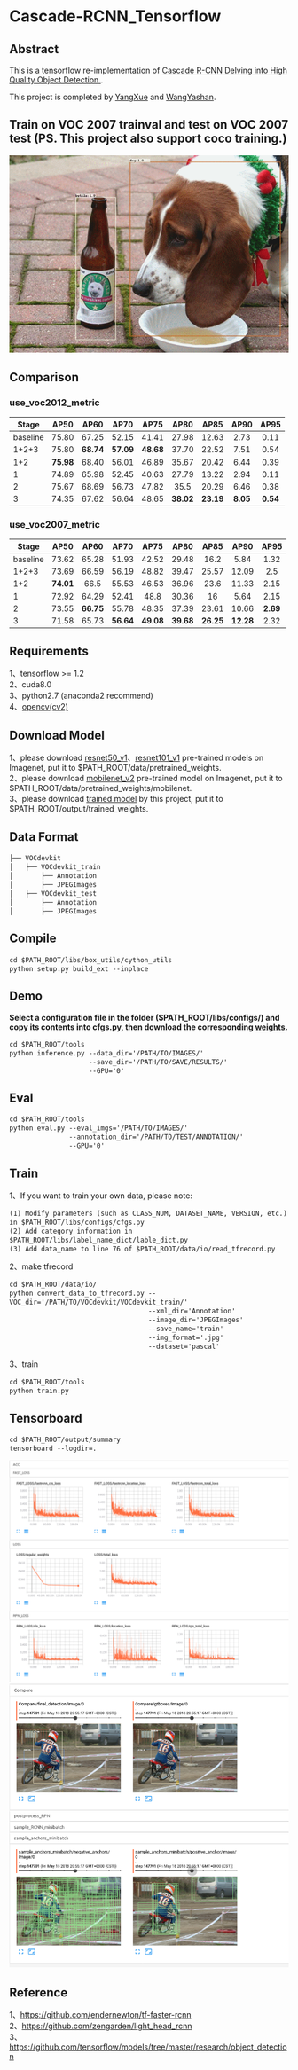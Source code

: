 ﻿# Cascade-RCNN_Tensorflow

## Abstract
This is a tensorflow re-implementation of [Cascade R-CNN Delving into High Quality Object Detection ](https://arxiv.org/abs/1712.00726).       

This project is completed by [YangXue](https://github.com/yangxue0827) and [WangYashan](https://github.com/toubasi).      

## Train on VOC 2007 trainval and test on VOC 2007 test (PS. This project also support coco training.)     
![1](voc_2007.gif)      

## Comparison
### use_voc2012_metric
| Stage | AP50 | AP60 | AP70 | AP75 | AP80 | AP85 | AP90 | AP95 |
|------------|:---:|:--:|:--:|:--:|:---:|:--:|:--:|:--:|
|baseline|75.80|67.25|52.15|41.41|27.98|12.63|2.73|0.11|
|1+2+3|75.80|**68.74**|**57.09**|**48.68**|37.70|22.52|7.51|0.54|
|1+2|**75.98**|68.40|56.01|46.89|35.67|20.42|6.44|0.39|
|1|74.89|65.98|52.45|40.63|27.79|13.22|2.94|0.11|
|2|75.67|68.69|56.73|47.82|35.5|20.29|6.46|0.38|
|3|74.35|67.62|56.64|48.65|**38.02**|**23.19**|**8.05**|**0.54**|

### use_voc2007_metric
| Stage | AP50 | AP60 | AP70 | AP75 | AP80 | AP85 | AP90 | AP95 |
|------------|:---:|:--:|:--:|:--:|:---:|:--:|:--:|:--:|
|baseline|73.62|65.28|51.93|42.52|29.48|16.2|5.84|1.32|
|1+2+3|73.69|66.59|56.19|48.82|39.47|25.57|12.09|2.5|
|1+2|**74.01**|66.5|55.53|46.53|36.96|23.6|11.33|2.15|
|1|72.92|64.29|52.41|48.8|30.36|16|5.64|2.15|
|2|73.55|**66.75**|55.78|48.35|37.39|23.61|10.66|**2.69**|
|3|71.58|65.73|**56.64**|**49.08**|**39.68**|**26.25**|**12.28**|2.32|

## Requirements
1、tensorflow >= 1.2     
2、cuda8.0     
3、python2.7 (anaconda2 recommend)    
4、[opencv(cv2)](https://pypi.org/project/opencv-python/)    

## Download Model
1、please download [resnet50_v1](http://download.tensorflow.org/models/resnet_v1_50_2016_08_28.tar.gz)、[resnet101_v1](http://download.tensorflow.org/models/resnet_v1_101_2016_08_28.tar.gz) pre-trained models on Imagenet, put it to $PATH_ROOT/data/pretrained_weights.     
2、please download [mobilenet_v2](https://storage.googleapis.com/mobilenet_v2/checkpoints/mobilenet_v2_1.0_224.tgz) pre-trained model on Imagenet, put it to $PATH_ROOT/data/pretrained_weights/mobilenet.     
3、please download [trained model](https://github.com/DetectionTeamUCAS/Models/tree/master/Cascade-RCNN_Tensorflow) by this project, put it to $PATH_ROOT/output/trained_weights.   

## Data Format
```
├── VOCdevkit
│   ├── VOCdevkit_train
│       ├── Annotation
│       ├── JPEGImages
│   ├── VOCdevkit_test
│       ├── Annotation
│       ├── JPEGImages
```

## Compile
```  
cd $PATH_ROOT/libs/box_utils/cython_utils
python setup.py build_ext --inplace
```

## Demo

**Select a configuration file in the folder ($PATH_ROOT/libs/configs/) and copy its contents into cfgs.py, then download the corresponding [weights](https://github.com/DetectionTeamUCAS/Models/tree/master/Cascade-RCNN_Tensorflow).**      

```   
cd $PATH_ROOT/tools
python inference.py --data_dir='/PATH/TO/IMAGES/' 
                    --save_dir='/PATH/TO/SAVE/RESULTS/' 
                    --GPU='0'
```

## Eval
```  
cd $PATH_ROOT/tools
python eval.py --eval_imgs='/PATH/TO/IMAGES/'  
               --annotation_dir='/PATH/TO/TEST/ANNOTATION/'
               --GPU='0'
```

## Train

1、If you want to train your own data, please note:  
```     
(1) Modify parameters (such as CLASS_NUM, DATASET_NAME, VERSION, etc.) in $PATH_ROOT/libs/configs/cfgs.py
(2) Add category information in $PATH_ROOT/libs/label_name_dict/lable_dict.py     
(3) Add data_name to line 76 of $PATH_ROOT/data/io/read_tfrecord.py 
```     

2、make tfrecord
```  
cd $PATH_ROOT/data/io/  
python convert_data_to_tfrecord.py --VOC_dir='/PATH/TO/VOCdevkit/VOCdevkit_train/' 
                                   --xml_dir='Annotation'
                                   --image_dir='JPEGImages'
                                   --save_name='train' 
                                   --img_format='.jpg' 
                                   --dataset='pascal'
```     

3、train
```  
cd $PATH_ROOT/tools
python train.py
```

## Tensorboard
```  
cd $PATH_ROOT/output/summary
tensorboard --logdir=.
``` 
![2](scalars.png)
![1](images.png)

## Reference
1、https://github.com/endernewton/tf-faster-rcnn   
2、https://github.com/zengarden/light_head_rcnn   
3、https://github.com/tensorflow/models/tree/master/research/object_detection
